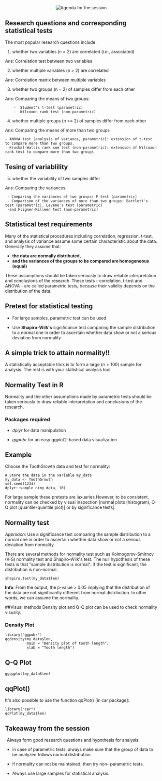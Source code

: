 


## 

<center>

![Agenda for the session](statistical-test-assumptions.png)

</center>



## Research questions and corresponding statistical tests


The most popular research questions include:

1. whether two variables (n = 2) are correlated (i.e., associated)

*Ans:* Correlation test between two variables

2. whether multiple variables (n > 2) are correlated

*Ans:* Correlation matrix between multiple variables

3. whether two groups (n = 2) of samples differ from each other

*Ans:* Comparing the means of two groups:

        -  Student's t-test (parametric)
        -  Wilcoxon rank test (non-parametric)
        
4. whether multiple groups (n >= 2) of samples differ from each other

*Ans:* Comparing the means of more than two groups

    - ANOVA test (analysis of variance, parametric): extension of t-test to compare more than two groups.
    - Kruskal-Wallis rank sum test (non-parametric): extension of Wilcoxon rank test to compare more than two groups


## Tesing of variablility

5. whether the variability of two samples differ

*Ans:* Comparing the variances:

     - Comparing the variances of two groups: F-test (parametric)
     - Comparison of the variances of more than two groups: Bartlett's test (parametric), Levene's test (parametric)
     -and Fligner-Killeen test (non-parametric)


## Statistical test requirements

Many of the statistical procedures including correlation, regression, t-test, and analysis of variance assume some certain characteristic about the data. Generally they assume that:

- **the data are normally distributed,**
- **and the variances of the groups to be compared are homogeneous (equal)**

These assumptions should be taken seriously to draw reliable interpretation and conclusions of the research. These tests - correlation, t-test and ANOVA - are called parametric tests, because their validity depends on the distribution of the data.


## Pretest for statistical testing

- For large samples, parametric test can be used

- Use **Shapiro-Wilk's** significance test comparing the sample distribution to a normal one in order to ascertain whether data show or not a serious deviation from normality

## A simple trick to attain normality!!

A statistically acceptable trick is to form a large ($n>100$) sample for analysis. The rest is with your statistical analysis tool. 


##  Normality Test in R

Normality and the other assumptions made by parametric tests should be taken seriously to draw reliable interpretation and conclusions of the research.

### Packages required

- *dplyr* for data manipulation

- *ggpubr*  for an easy ggplot2-based data visualization

## Example

Choose the ToothGrowth data and test for normality:

```{r}
# Store the data in the variable my_data
my_data <- ToothGrowth
set.seed(1234)
dplyr::sample_n(my_data, 10)

```

 For large sample these pretests are laxuaries.However, to be consistent, normality can be checked by visual inspection [normal plots (histogram), Q-Q plot (quantile-quantile plot)] or by significance tests].


## Normality test

*Approach*:  Use a significance test comparing the sample distribution to a normal one in order to ascertain whether data show or not a serious deviation from normality.

There are several methods for normality test such as Kolmogorov-Smirnov (K-S) normality test and Shapiro-Wilk's test. The null hypothesis of these tests is that "sample distribution is normal". If the test is significant, the distribution is non-normal.

```{r}
shapiro.test(my_data$len)
```

**Info**: From the output, the p-value > 0.05 implying that the distribution of the data are not significantly different from normal distribution. In other words, we can assume the normality.


##Visual methods
Density plot and Q-Q plot can be used to check normality visually.

### Density Plot

```{r}
library("ggpubr")
ggdensity(my_data$len, 
          main = "Density plot of tooth length",
          xlab = "Tooth length")
```

## Q-Q Plot

```{r}
ggqqplot(my_data$len)
```

## qqPlot()

It's also possible to use the function qqPlot() [in car package]:

```{r}
library("car")
qqPlot(my_data$len)
```


## Takeaway from the session

-Always form good research questions and hypothesis for analysis.

- In case of parametric tests, always make sure that the group of data to be analyzed follows normal distribution.

- If normality can not be maintained, then try non- parametric tests.

- Always use large samples for statistical analysis.
